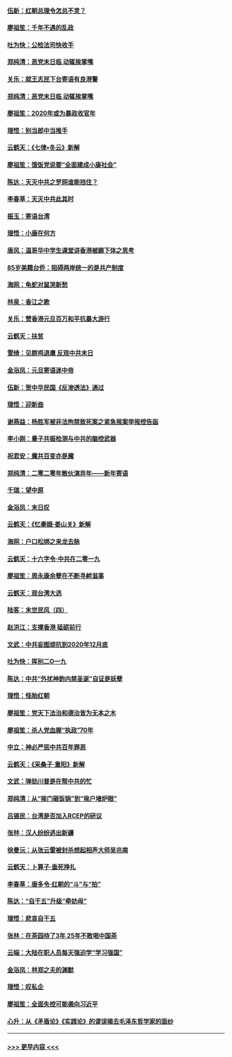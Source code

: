 #### [伍新：红朝总理令怎总不灵？](../pages/nsc993/n11770813.md?t=01071322) 
#### [廖祖笙：千年不遇的乱政](../pages/nsc993/n11770373.md?t=01071322) 
#### [吐为快：公检法司快收手](../pages/nsc993/n11770359.md?t=01071322) 
#### [郑纯清：恶党末日临 动辄挨掌嘴](../pages/nsc993/n11769912.md?t=01071322) 
#### [关乐：就王志民下台寄语有良港警](../pages/nsc993/n11769903.md?t=01071322) 
#### [郑纯清：恶党末日临 动辄挨掌嘴](../pages/nsc993/n11769356.md?t=01071322) 
#### [廖祖笙：2020年或为暴政收官年](../pages/nsc993/n11768216.md?t=01071322) 
#### [理悟：别当郎中当推手](../pages/nsc993/n11768243.md?t=01071322) 
#### [云鹤天：《七律▪冬云》新解](../pages/nsc993/n11768204.md?t=01071322) 
#### [廖祖笙：饿饭党说要“全面建成小康社会”](../pages/nsc993/n11767482.md?t=01071322) 
#### [陈达：天灭中共之罗网谁能挡住？](../pages/nsc993/n11767465.md?t=01071322) 
#### [李春草：天灭中共此其时](../pages/nsc993/n11767452.md?t=01071322) 
#### [振玉：寄语台湾](../pages/nsc993/n11767432.md?t=01071322) 
#### [理悟：小康在何方](../pages/nsc993/n11767394.md?t=01071322) 
#### [唐风：温哥华中学生课堂讲香港被踢下体之思考](../pages/nsc993/n11766848.md?t=01071322) 
#### [85岁美籍台侨：阻碍两岸统一的是共产制度](../pages/nsc993/n11765043.md?t=01071322) 
#### [海网：龟蛇对鼠哭新愁](../pages/nsc993/n11764895.md?t=01071322) 
#### [林泉：香江之歌](../pages/nsc993/n11764415.md?t=01071322) 
#### [关乐：赞香港元旦百万和平抗暴大游行](../pages/nsc993/n11764382.md?t=01071322) 
#### [云鹤天：扶贫](../pages/nsc993/n11764245.md?t=01071322) 
#### [雪绮：见群鸡退鹰  反观中共末日](../pages/nsc993/n11762112.md?t=01071322) 
#### [金浴凤：元旦寄语迷中帝](../pages/nsc993/n11761788.md?t=01071322) 
#### [伍新：贺中华民国《反渗透法》通过](../pages/nsc993/n11761994.md?t=01071322) 
#### [理悟：迎新曲](../pages/nsc993/n11761152.md?t=01071322) 
#### [谢燕益：杨胜军被非法拘禁致死案之紧急报案举报控告函](../pages/nsc993/n11756134.md?t=01071322) 
#### [李小刚：量子共振检测与中共的脑控武器](../pages/nsc993/n11754518.md?t=01071322) 
#### [祝君安：魔共百变亦是魔](../pages/nsc993/n11754469.md?t=01071322) 
#### [郑纯清：二零二零年散伙演弃年——新年寄语](../pages/nsc993/n11754195.md?t=01071322) 
#### [千瑞：望中原](../pages/nsc993/n11754159.md?t=01071322) 
#### [金浴凤：末日叹](../pages/nsc993/n11752359.md?t=01071322) 
#### [云鹤天：《忆秦娥‧娄山关》新解](../pages/nsc993/n11752348.md?t=01071322) 
#### [海网：户口松绑之来龙去脉](../pages/nsc993/n11752328.md?t=01071322) 
#### [云鹤天：十六字令‧中共在二零一九](../pages/nsc993/n11752305.md?t=01071322) 
#### [廖祖笙：周永康余孽在不断寻衅滋事](../pages/nsc993/n11751013.md?t=01071322) 
#### [云鹤天：观台湾大选](../pages/nsc993/n11751007.md?t=01071322) 
#### [陆客：末世民风（四）](../pages/nsc993/n11749203.md?t=01071322) 
#### [赵洪江：支撑香港 砥砺前行](../pages/nsc993/n11748482.md?t=01071322) 
#### [文武：中共妄图顽抗到2020年12月底](../pages/nsc993/n11748446.md?t=01071322) 
#### [吐为快：挥别二O一九](../pages/nsc993/n11748411.md?t=01071322) 
#### [陈达：中共“外扰神韵内禁圣诞”自证是妖孽](../pages/nsc993/n11748226.md?t=01071322) 
#### [理悟：怪胎红朝](../pages/nsc993/n11748206.md?t=01071322) 
#### [廖祖笙：党天下法治和德治皆为无本之木](../pages/nsc993/n11748135.md?t=01071322) 
#### [廖祖笙：杀人党血腥“执政”70年](../pages/nsc993/n11745144.md?t=01071322) 
#### [中立：神必严惩中共百年罪恶](../pages/nsc993/n11744970.md?t=01071322) 
#### [云鹤天：《采桑子‧重阳》新解](../pages/nsc993/n11744948.md?t=01071322) 
#### [文武：弹劾川普是在帮中共的忙](../pages/nsc993/n11744758.md?t=01071322) 
#### [郑纯清：从“挨门砸饭锅”到“挨户堵炉眼”](../pages/nsc993/n11744745.md?t=01071322) 
#### [吕锡民：台湾是否加入RCEP的研议](../pages/nsc993/n11744701.md?t=01071322) 
#### [张林：汉人纷纷逃出新疆](../pages/nsc993/n11743530.md?t=01071322) 
#### [徐曼沅：从张云雷被封杀想起相声大师吴兆南](../pages/nsc993/n11741816.md?t=01071322) 
#### [云鹤天：卜算子‧垂死挣扎](../pages/nsc993/n11739956.md?t=01071322) 
#### [李春草：唐多令‧红朝的“斗”与“拍”](../pages/nsc993/n11739830.md?t=01071322) 
#### [陈达：“自干五”升级“牵妨母”](../pages/nsc993/n11739724.md?t=01071322) 
#### [理悟：悲哀自干五](../pages/nsc993/n11739547.md?t=01071322) 
#### [张林：在茶园待了3年 25年不敢喝中国茶](../pages/nsc993/n11739240.md?t=01071322) 
#### [云端：大陆在职人员每天强迫学“学习强国”](../pages/nsc993/n11738735.md?t=01071322) 
#### [金浴凤：林郑之夫的渊默](../pages/nsc993/n11737735.md?t=01071322) 
#### [理悟：叹私企](../pages/nsc993/n11737715.md?t=01071322) 
#### [廖祖笙：全面失控可能袭向习近平](../pages/nsc993/n11737704.md?t=01071322) 
#### [心升：从《矛盾论》《实践论》的谬误揭去毛泽东哲学家的面纱](../pages/nsc993/n11736962.md?t=01071322) 

----
#### [ >>> 更早内容 <<< ](../indexes/nsc993-earlier.md)
